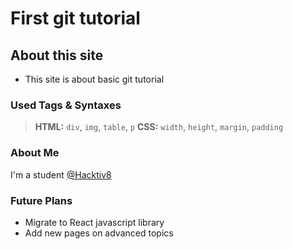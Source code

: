 # First git tutorial

## About this site
- This site is about basic git tutorial

### Used Tags & Syntaxes

  > **HTML:** `div`, `img`, `table`, `p`
  > **CSS:** `width`, `height`, `margin`, `padding`

### About Me
I'm a student [@Hacktiv8](https://hacktiv8.com)

### Future Plans
  - Migrate to React javascript library
  - Add new pages on advanced topics
